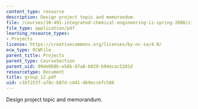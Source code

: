 ```yaml
---
content_type: resource
description: Design project topic and memorandum.
file: /courses/10-491-integrated-chemical-engineering-ii-spring-2006/c1bf2537a78c687dcd414b9eccefc586_group_12.pdf
file_type: application/pdf
learning_resource_types:
- Projects
license: https://creativecommons.org/licenses/by-nc-sa/4.0/
ocw_type: OCWFile
parent_title: Projects
parent_type: CourseSection
parent_uid: 09de868b-e56b-87a8-b829-b94ecac5201d
resourcetype: Document
title: group_12.pdf
uid: c1bf2537-a78c-687d-cd41-4b9eccefc586
---
```

Design project topic and memorandum.